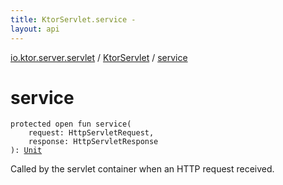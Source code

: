 ```yaml
---
title: KtorServlet.service - 
layout: api
---
```


<div class='api-docs-breadcrumbs'><a href="../index.html">io.ktor.server.servlet</a> / <a href="index.html">KtorServlet</a> / <a href="./service.html">service</a></div>

# service

<div class="signature"><code><span class="keyword">protected</span> <span class="keyword">open</span> <span class="keyword">fun </span><span class="identifier">service</span><span class="symbol">(</span><br/>&nbsp;&nbsp;&nbsp;&nbsp;<span class="parameterName" id="io.ktor.server.servlet.KtorServlet$service(javax.servlet.http.HttpServletRequest, javax.servlet.http.HttpServletResponse)/request">request</span><span class="symbol">:</span>&nbsp;<span class="identifier">HttpServletRequest</span><span class="symbol">, </span><br/>&nbsp;&nbsp;&nbsp;&nbsp;<span class="parameterName" id="io.ktor.server.servlet.KtorServlet$service(javax.servlet.http.HttpServletRequest, javax.servlet.http.HttpServletResponse)/response">response</span><span class="symbol">:</span>&nbsp;<span class="identifier">HttpServletResponse</span><br/><span class="symbol">)</span><span class="symbol">: </span><a href="https://kotlinlang.org/api/latest/jvm/stdlib/kotlin/-unit/index.html"><span class="identifier">Unit</span></a></code></div>

Called by the servlet container when an HTTP request received.


